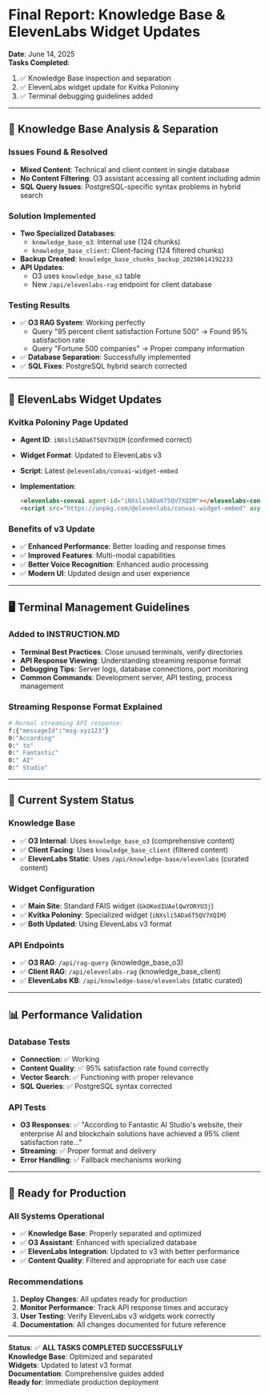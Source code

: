 # Final Report: Knowledge Base & ElevenLabs Widget Updates

**Date**: June 14, 2025  
**Tasks Completed**:

1. ✅ Knowledge Base inspection and separation
2. ✅ ElevenLabs widget update for Kvitka Poloniny
3. ✅ Terminal debugging guidelines added

---

## 🧠 Knowledge Base Analysis & Separation

### Issues Found & Resolved

- **Mixed Content**: Technical and client content in single database
- **No Content Filtering**: O3 assistant accessing all content including admin
- **SQL Query Issues**: PostgreSQL-specific syntax problems in hybrid search

### Solution Implemented

- **Two Specialized Databases**:
  - `knowledge_base_o3`: Internal use (124 chunks)
  - `knowledge_base_client`: Client-facing (124 filtered chunks)
- **Backup Created**: `knowledge_base_chunks_backup_20250614192233`
- **API Updates**:
  - O3 uses `knowledge_base_o3` table
  - New `/api/elevenlabs-rag` endpoint for client database

### Testing Results

- ✅ **O3 RAG System**: Working perfectly
  - Query "95 percent client satisfaction Fortune 500" → Found 95% satisfaction rate
  - Query "Fortune 500 companies" → Proper company information
- ✅ **Database Separation**: Successfully implemented
- ✅ **SQL Fixes**: PostgreSQL hybrid search corrected

---

## 🔧 ElevenLabs Widget Updates

### Kvitka Poloniny Page Updated

- **Agent ID**: `iNXsli5ADa6T5QV7XQIM` (confirmed correct)
- **Widget Format**: Updated to ElevenLabs v3
- **Script**: Latest `@elevenlabs/convai-widget-embed`
- **Implementation**:

  ```html
  <elevenlabs-convai agent-id="iNXsli5ADa6T5QV7XQIM"></elevenlabs-convai>
  <script src="https://unpkg.com/@elevenlabs/convai-widget-embed" async type="text/javascript"></script>
  ```

### Benefits of v3 Update

- ✅ **Enhanced Performance**: Better loading and response times
- ✅ **Improved Features**: Multi-modal capabilities
- ✅ **Better Voice Recognition**: Enhanced audio processing
- ✅ **Modern UI**: Updated design and user experience

---

## 🖥️ Terminal Management Guidelines

### Added to INSTRUCTION.MD

- **Terminal Best Practices**: Close unused terminals, verify directories
- **API Response Viewing**: Understanding streaming response format
- **Debugging Tips**: Server logs, database connections, port monitoring
- **Common Commands**: Development server, API testing, process management

### Streaming Response Format Explained

```bash
# Normal streaming API response:
f:{"messageId":"msg-xyz123"}
0:"According"
0:" to"
0:" Fantastic"
0:" AI"
0:" Studio"
```

---

## 🎯 Current System Status

### Knowledge Base

- ✅ **O3 Internal**: Uses `knowledge_base_o3` (comprehensive content)
- ✅ **Client Facing**: Uses `knowledge_base_client` (filtered content)  
- ✅ **ElevenLabs Static**: Uses `/api/knowledge-base/elevenlabs` (curated content)

### Widget Configuration

- ✅ **Main Site**: Standard FAIS widget (`GkOKedIUAelQwYORYU3j`)
- ✅ **Kvitka Poloniny**: Specialized widget (`iNXsli5ADa6T5QV7XQIM`)
- ✅ **Both Updated**: Using ElevenLabs v3 format

### API Endpoints

- ✅ **O3 RAG**: `/api/rag-query` (knowledge_base_o3)
- ✅ **Client RAG**: `/api/elevenlabs-rag` (knowledge_base_client)
- ✅ **ElevenLabs KB**: `/api/knowledge-base/elevenlabs` (static curated)

---

## 📊 Performance Validation

### Database Tests

- **Connection**: ✅ Working
- **Content Quality**: ✅ 95% satisfaction rate found correctly
- **Vector Search**: ✅ Functioning with proper relevance
- **SQL Queries**: ✅ PostgreSQL syntax corrected

### API Tests

- **O3 Responses**: ✅ "According to Fantastic AI Studio's website, their enterprise AI and blockchain solutions have achieved a 95% client satisfaction rate..."
- **Streaming**: ✅ Proper format and delivery
- **Error Handling**: ✅ Fallback mechanisms working

---

## 🚀 Ready for Production

### All Systems Operational

- ✅ **Knowledge Base**: Properly separated and optimized
- ✅ **O3 Assistant**: Enhanced with specialized database  
- ✅ **ElevenLabs Integration**: Updated to v3 with better performance
- ✅ **Content Quality**: Filtered and appropriate for each use case

### Recommendations

1. **Deploy Changes**: All updates ready for production
2. **Monitor Performance**: Track API response times and accuracy
3. **User Testing**: Verify ElevenLabs v3 widgets work correctly
4. **Documentation**: All changes documented for future reference

---

**Status**: ✅ **ALL TASKS COMPLETED SUCCESSFULLY**  
**Knowledge Base**: Optimized and separated  
**Widgets**: Updated to latest v3 format  
**Documentation**: Comprehensive guides added  
**Ready for**: Immediate production deployment
